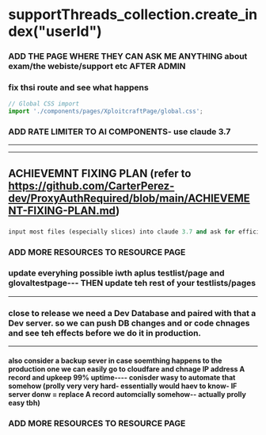 



# supportThreads_collection.create_index("userId")

### ADD THE PAGE WHERE THEY CAN ASK ME ANYTHING about exam/the webiste/support etc AFTER ADMIN

### fix thsi route and see what happens
```js
// Global CSS import
import './components/pages/XploitcraftPage/global.css';
```

### ADD RATE LIMITER TO AI COMPONENTS- use claude 3.7
-----
-----------------------------------------
## ACHIEVEMNT FIXING PLAN (refer to https://github.com/CarterPerez-dev/ProxyAuthRequired/blob/main/ACHIEVEMENT-FIXING-PLAN.md)

### 
```ruby
input most files (especially slices) into claude 3.7 and ask for efficiency improvements
```
### ADD MORE RESOURCES TO RESOURCE PAGE

### update everyhing possible iwth aplus testlist/page and glovaltestpage--- THEN update teh rest of your testlists/pages
-------------------------------------------------------------------------------------------------------------------------
### close to release we need a Dev Database and paired with that a Dev server. so we can push DB changes and or code chnages and see teh effects before we do it in production. 
----
#### also consider a backup sever in case soemthing happens to the production one we can easily go to cloudfare and chnage IP address A record and upkeep 99% uptime---- conisder wasy to automate that somehow (prolly very very hard- essentially would haev to know- IF server donw = replace A record automcially somehow-- actually prolly easy tbh)


### ADD MORE RESOURCES TO RESOURCE PAGE










